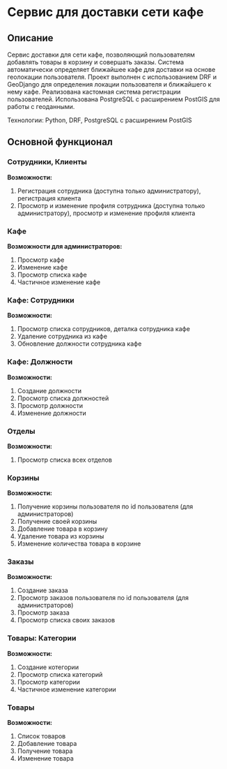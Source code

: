 # Сервис для доставки сети кафе

## Описание
Сервис доставки для сети кафе, позволяющий пользователям добавлять товары в корзину и совершать заказы. Система автоматически определяет ближайшее кафе для доставки на основе геолокации пользователя. Проект выполнен с использованием DRF и GeoDjango для определения локации пользователя и ближайшего к нему кафе. Реализована кастомная система регистрации пользователей. Использована PostgreSQL с расширением PostGIS для работы с геоданными. 

Технологии: Python, DRF, PostgreSQL с расширением PostGIS

## Основной функционал
### Сотрудники, Клиенты
**Возможности:**
1. Регистрация сотрудника (доступна только администратору), регистрация клиента
2. Просмотр и изменение профиля сотрудника (доступна только администратору), просмотр и изменение профиля клиента

### Кафе
**Возможности для администраторов:**
1. Просмотр кафе
2. Изменение кафе
3. Просмотр списка кафе
4. Частичное изменение кафе

### Кафе: Сотрудники
**Возможности:**
1. Просмотр списка сотрудников, деталка сотрудника кафе
2. Удаление сотрудника из кафе
3. Обновление должности сотрудника кафе

### Кафе: Должности
**Возможности:**
1. Создание должности
2. Просмотр списка должностей
3. Просмотр должности
4. Изменение должности

### Отделы
**Возможности:**
1. Просмотр списка всех отделов

### Корзины
**Возможности:**
1. Получение корзины пользователя по id пользователя (для администраторов)
2. Получение своей корзины
3. Добавление товара в корзину
4. Удаление товара из корзины
5. Изменение количества товара в корзине

### Заказы
**Возможности:**
1. Создание заказа
2. Просмотр заказов пользователя по id пользователя (для администраторов)
3. Просмотр заказа
4. Просмотр списка своих заказов

### Товары: Категории
**Возможности:**
1. Создание котегории
2. Просмотр списка категорий
3. Просмотр категории
4. Частичное изменение категории

### Товары
**Возможности:**
1. Список товаров
2. Добавление товара
3. Получение товара
4. Изменение товара



